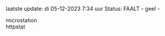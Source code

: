 laatste update: 
di 05-12-2023  7:34   uur 
Status: FAALT - geel - 
<div class="service Y">microstation</div><div class="service G">httpstat</div>